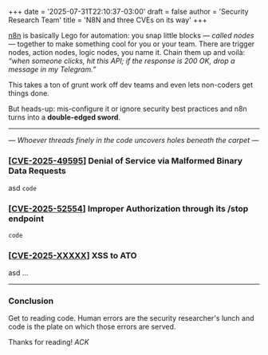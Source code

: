 +++
date = '2025-07-31T22:10:37-03:00'
draft = false
author = 'Security Research Team' 
title = 'N8N and three CVEs on its way'
+++

[n8n](https://n8n.io/) is basically Lego for automation: you snap little blocks *— called nodes —* together to make something cool for you or your team. There are trigger nodes, action nodes, logic nodes, you name it. Chain them up and voilà: *“when someone clicks, hit this API; if the response is 200 OK, drop a message in my Telegram.”*

This takes a ton of grunt work off dev teams and even lets non-coders get things done.

But heads-up: mis-configure it or ignore security best practices and n8n turns into a **double-edged sword**.

---

*— Whoever threads finely in the code uncovers holes beneath the carpet —*

### [[CVE-2025-49595](https://github.com/advisories/GHSA-pr9r-gxgp-9rm8)] Denial of Service via Malformed Binary Data Requests

asd
`code`

### [[CVE-2025-52554](https://github.com/advisories/GHSA-gq57-v332-7666)] Improper Authorization through its /stop endpoint 


```
code
```

### [[CVE-2025-XXXXX](https://github.com/advisories/xxxxx)] XSS to ATO

asd
...

---

### Conclusion

Get to reading code. Human errors are the security researcher's lunch and code is the plate on which those errors are served.

Thanks for reading! *ACK*

